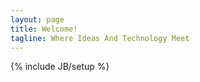 ```yaml
---
layout: page
title: Welcome!
tagline: Where Ideas And Technology Meet
---
```

{% include JB/setup %}


